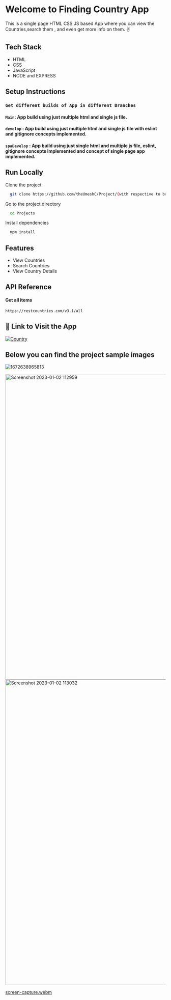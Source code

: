 # Welcome to Finding Country App

This is a single page HTML CSS JS based App where you can view the Countries,search them , and even get more info on them. ✌

## Tech Stack
- HTML
- CSS
- JavaScript
- NODE and EXPRESS

## Setup Instructions

### `Get different builds of App in different Branches`

#### `Main`: App build using just multiple html and single js file.

#### `develop` : App build using just multiple html and single js file with eslint and gitignore concepts implemented.

#### `spaDevelop` : App build using just single html and multiple js file, eslint, gitignore concepts implemented and concept of single page app implemented.

## Run Locally

Clone the project

```bash
  git clone https://github.com/theUmeshC/Project/(with respective to branches).

```

Go to the project directory

```bash
  cd Projects
```

Install dependencies

```bash
  npm install
```

## Features

- View Countries
- Search Countries
- View Country Details 

## API Reference

#### Get all items

```
https://restcountries.com/v3.1/all
```
## 🔗 Link to Visit the App 

[![Country](https://img.shields.io/badge/Country-000?style=for-the-badge&logo=ko-fi&logoColor=blue)](https://theumeshc.github.io/FindYourCountry/)

## Below you can find the project sample images

![1672638965813](https://user-images.githubusercontent.com/108338019/210199051-e280bfe6-9dac-4ead-9d90-43b9b7c30b8d.png)

<img width="960" alt="Screenshot 2023-01-02 112959" src="https://user-images.githubusercontent.com/108338019/210199081-6c9b544d-c35d-4016-bab8-b9bc6ae5807e.png">

<img width="960" alt="Screenshot 2023-01-02 113032" src="https://user-images.githubusercontent.com/108338019/210199097-04cfbb20-35a2-4814-9558-2f92bc8e56a8.png">

[screen-capture.webm](https://user-images.githubusercontent.com/108338019/215081695-32578d26-9ea3-4c8d-9106-7ad0b2b1e5a1.webm)
